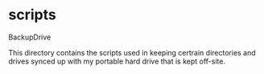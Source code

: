 # scripts

BackupDrive

This directory contains the scripts used in keeping certrain directories and drives synced up with my portable hard drive that is kept off-site.

